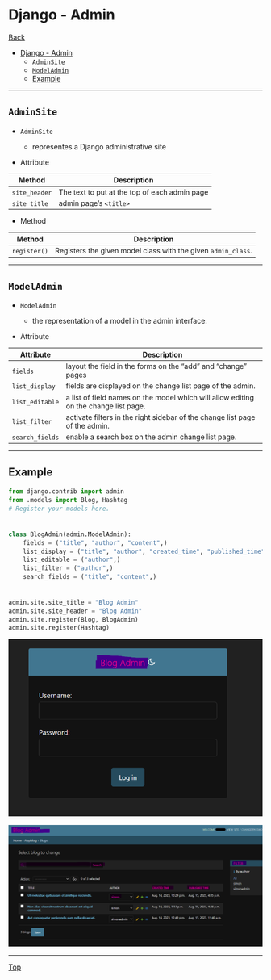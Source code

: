 # Django - Admin

[Back](../index.md)

- [Django - Admin](#django---admin)
  - [`AdminSite`](#adminsite)
  - [`ModelAdmin`](#modeladmin)
  - [Example](#example)

---

## `AdminSite`

- `AdminSite`
  - representes a Django administrative site

- Attribute

| Method        | Description                                   |
| ------------- | --------------------------------------------- |
| `site_header` | The text to put at the top of each admin page |
| `site_title`  | admin page’s `<title>`                        |



- Method

| Method       | Description                                                   |
| ------------ | ------------------------------------------------------------- |
| `register()` | Registers the given model class with the given `admin_class`. |

---

## `ModelAdmin`

- `ModelAdmin`
  - the representation of a model in the admin interface.

- Attribute

| Attribute       | Description                                                                          |
| --------------- | ------------------------------------------------------------------------------------ |
| `fields`        | layout the field in the forms on the “add” and “change” pages                        |
| `list_display`  | fields are displayed on the change list page of the admin.                           |
| `list_editable` | a list of field names on the model which will allow editing on the change list page. |
| `list_filter`   | activate filters in the right sidebar of the change list page of the admin.          |
| `search_fields` | enable a search box on the admin change list page.                                   |

---

## Example

```py
from django.contrib import admin
from .models import Blog, Hashtag
# Register your models here.


class BlogAdmin(admin.ModelAdmin):
    fields = ("title", "author", "content",)
    list_display = ("title", "author", "created_time", "published_time")
    list_editable = ("author",)
    list_filter = ("author",)
    search_fields = ("title", "content",)


admin.site.site_title = "Blog Admin"
admin.site.site_header = "Blog Admin"
admin.site.register(Blog, BlogAdmin)
admin.site.register(Hashtag)
```

![login](pic/admin_login.png)

![login](pic/admin_model.png)

---

[Top](#django---admin)

